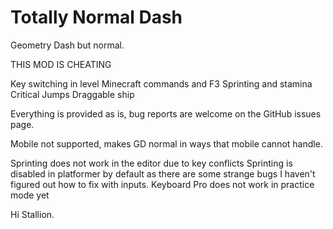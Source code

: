 # Totally Normal Dash

Geometry Dash but normal.

<cr>THIS MOD IS CHEATING</c>

Key switching in level
Minecraft commands and F3
Sprinting and stamina
Critical Jumps
Draggable ship

Everything is provided as is, bug reports are welcome on the GitHub issues page.

Mobile not supported, makes GD normal in ways that mobile cannot handle.

Sprinting does not work in the editor due to key conflicts
Sprinting is disabled in platformer by default as there are some strange bugs I haven't figured out how to fix with inputs.
Keyboard Pro does not work in practice mode yet


Hi Stallion.